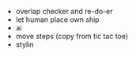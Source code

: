 + overlap checker and re-do-er
+ let human place own ship
+ ai 
+ move steps (copy from tic tac toe)
+ stylin
